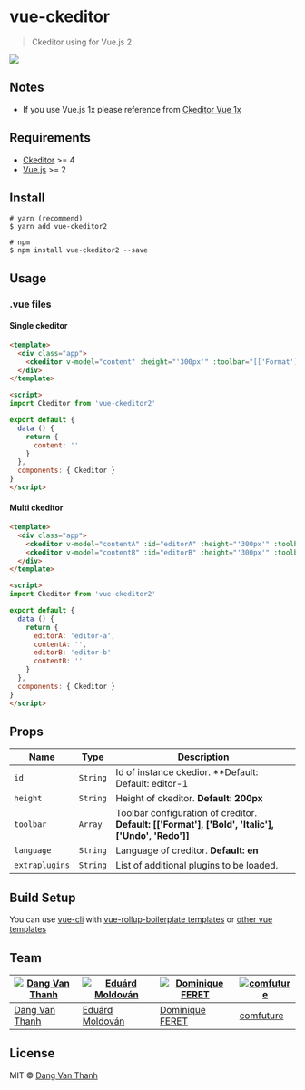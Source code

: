 # vue-ckeditor

> Ckeditor using for Vue.js 2

![](https://raw.githubusercontent.com/dangvanthanh/vue-ckeditor2/master/screenshot.png)

## Notes

- If you use Vue.js 1x please reference from [Ckeditor Vue 1x](https://github.com/dangvanthanh/vue-ckeditor/tree/1.0)

## Requirements

- [Ckeditor](http://ckeditor.com/) >= 4
- [Vue.js](http://vuejs.org/) >= 2

## Install

```
# yarn (recommend)
$ yarn add vue-ckeditor2

# npm
$ npm install vue-ckeditor2 --save
```

## Usage

### .vue files

#### Single ckeditor
```html
<template>
  <div class="app">
    <ckeditor v-model="content" :height="'300px'" :toolbar="[['Format']]"></ckeditor>
  </div>
</template>

<script>
import Ckeditor from 'vue-ckeditor2'

export default {
  data () {
    return {
      content: ''
    }
  },
  components: { Ckeditor }
}
</script>
```

#### Multi ckeditor
```html
<template>
  <div class="app">
    <ckeditor v-model="contentA" :id="editorA" :height="'300px'" :toolbar="[['Format']]"></ckeditor>
    <ckeditor v-model="contentB" :id="editorB" :height="'300px'" :toolbar="[['Format']]"></ckeditor>
  </div>
</template>

<script>
import Ckeditor from 'vue-ckeditor2'

export default {
  data () {
    return {
      editorA: 'editor-a',
      contentA: '',
      editorB: 'editor-b'
      contentB: ''
    }
  },
  components: { Ckeditor }
}
</script>
```

## Props

| Name           | Type     | Description                              |
| -------------- | -------- | ---------------------------------------- |
| `id`           | `String` | Id of instance ckedior. **Default: Default: editor-1 |
| `height`       | `String` | Height of ckeditor. **Default: 200px**   |
| `toolbar`      | `Array`  | Toolbar configuration of creditor. **Default: [['Format'], ['Bold', 'Italic'], ['Undo', 'Redo']]** |
| `language`     | `String` | Language of creditor. **Default: en**    |
| `extraplugins` | `String` | List of additional plugins to be loaded. |

## Build Setup

You can use [vue-cli](https://github.com/vuejs/vue-cli) with [vue-rollup-boilerplate templates](https://github.com/dangvanthanh/vue-rollup-boilerplate) or [other vue templates](https://github.com/vuejs-templates)

## Team

[![Dang Van Thanh](https://avatars3.githubusercontent.com/u/2674850?v=3&s=80)](https://github.com/dangvanthanh) | [![Eduárd Moldován](https://avatars3.githubusercontent.com/u/1571258?v=3&s=80)](https://github.com/edimoldovan) | [![Dominique FERET](https://avatars1.githubusercontent.com/u/7206135?v=3&s=80)](https://github.com/DominiqueFERET) | [![comfuture](hhttps://avatars0.githubusercontent.com/u/151300?v=3&s=80)](https://github.com/comfuture)
---|---|--- | ---
[Dang Van Thanh](https://github.com/dangvanthanh) | [Eduárd Moldován](https://github.com/edimoldovan) | [Dominique FERET](https://github.com/DominiqueFERET) | [comfuture](https://github.com/comfuture)

## License

MIT © [Dang Van Thanh](http://dangthanh.org)
